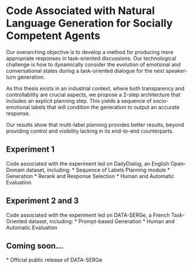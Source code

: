 <h1>Code Associated with Natural Language Generation for Socially Competent Agents</h1>
Our overarching objective is to develop a method for producing more appropriate responses in task-oriented discussions. Our technological challenge is how to dynamically consider the evolution of emotional and conversational states during a task-oriented dialogue for the next speaker-turn generation.

As this thesis exists in an industrial context, where both transparency and controllability are crucial aspects, we propose a 2-step architecture that includes an explicit planning step. This yields a sequence of socio-emotional labels that will condition the generation to output an accurate response. 

Our results show that multi-label planning provides better results, beyond providing control and visibility lacking in its end-to-end counterparts.

<h2>Experiment 1</h2>
Code associated with the experiment led on DailyDialog, an English Open-Domain dataset, including:
* Sequence of Labels Planning module
* Generation
* Rerank and Response Selection
* Human and Automatic Evaluation

<h2>Experiment 2 and 3</h2>
Code associated with the experiment led on DATA-SERGe, a French Task-Oriented dataset, including:
* Prompt-based Generation
* Human and Automatic Evaluation

<h2>Coming soon...</h2>
* Official public release of DATA-SERGe
